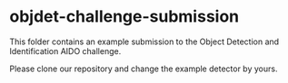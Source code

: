# objdet-challenge-submission
This folder contains an example submission to the Object Detection and Identification AIDO challenge.

Please clone our repository and change the example detector by yours.
